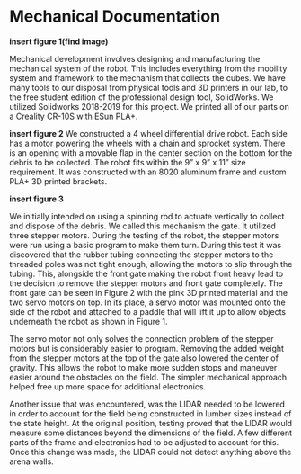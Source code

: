 # Mechanical Documentation
**insert figure 1(find image)**

Mechanical development involves designing and manufacturing the mechanical system of the robot.  This includes everything from the mobility system and framework to the mechanism that collects the cubes.  We have many tools to our disposal from physical tools and 3D printers in our lab, to the free student edition of the professional design tool, SolidWorks.  We utilized Solidworks 2018-2019 for this project.  We printed all of our parts on a Creality CR-10S with ESun PLA+.

**insert figure 2**
We constructed a 4 wheel differential drive robot.  Each side has a motor powering the wheels with a chain and sprocket system.  There is an opening with a movable flap in the center section on the bottom for the debris to be collected.  The robot fits within the 9” x 9” x 11” size requirement.  It was constructed with an 8020 aluminum frame and custom PLA+ 3D printed brackets.

**insert figure 3**

We initially intended on using a spinning rod to actuate vertically to collect and dispose of the debris.  We called this mechanism the gate.  It utilized three stepper motors.  During the testing of the robot, the stepper motors were run using a basic program to make them turn.  During this test it was discovered that the rubber tubing connecting the stepper motors to the threaded poles was not tight enough, allowing the motors to slip through the tubing.  This, alongside the front gate making the robot front heavy lead to the decision to remove the stepper motors and front gate completely. The front gate can be seen in Figure 2 with the pink 3D printed material and the two servo motors on top.   In its place, a servo motor was mounted onto the side of the robot and attached to a paddle that will lift it up to allow objects underneath the robot as shown in Figure 1.  

The servo motor not only solves the connection problem of the stepper motors but is considerably easier to program.  Removing the added weight from the stepper motors at the top of the gate also lowered the center of gravity.  This allows the robot to make more sudden stops and maneuver easier around the obstacles on the field.  The simpler mechanical approach helped free up more space for additional electronics.

Another issue that was encountered, was the LIDAR needed to be lowered in order to account for the field being constructed in lumber sizes instead of the state height.  At the original position, testing proved that the LIDAR would measure some distances beyond the dimensions of the field.  A few different parts of the frame and electronics had to be adjusted to account for this.  Once this change was made, the LIDAR could not detect anything above the arena walls.